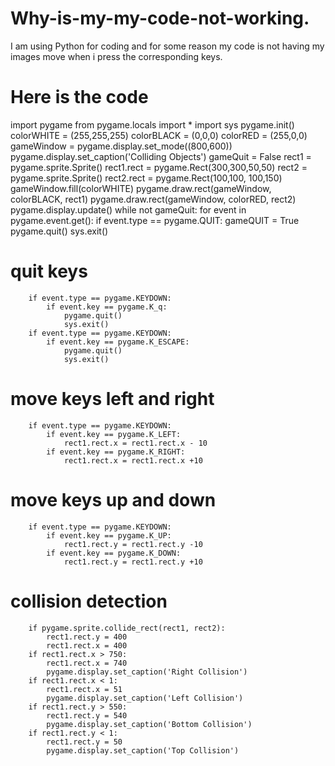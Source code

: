 # Why-is-my-my-code-not-working.
I am using Python for coding and for some reason my code is not having my images move when i press the corresponding keys.

# Here is the code
import pygame
from pygame.locals import *
import sys
pygame.init()
colorWHITE = (255,255,255)
colorBLACK = (0,0,0)
colorRED = (255,0,0)
gameWindow = pygame.display.set_mode((800,600))
pygame.display.set_caption('Colliding Objects')
gameQuit = False
rect1 = pygame.sprite.Sprite()
rect1.rect = pygame.Rect(300,300,50,50)
rect2 = pygame.sprite.Sprite()
rect2.rect = pygame.Rect(100,100, 100,150)
gameWindow.fill(colorWHITE)
pygame.draw.rect(gameWindow, colorBLACK, rect1)
pygame.draw.rect(gameWindow, colorRED, rect2)
pygame.display.update()
while not gameQuit:
    for event in pygame.event.get():
        if event.type == pygame.QUIT:
            gameQUIT = True
            pygame.quit()
            sys.exit()
# quit keys
        if event.type == pygame.KEYDOWN:
            if event.key == pygame.K_q:
                pygame.quit()
                sys.exit()
        if event.type == pygame.KEYDOWN:
            if event.key == pygame.K_ESCAPE:
                pygame.quit()
                sys.exit()
# move keys left and right
        if event.type == pygame.KEYDOWN:
            if event.key == pygame.K_LEFT:
                rect1.rect.x = rect1.rect.x - 10
            if event.key == pygame.K_RIGHT:
                rect1.rect.x = rect1.rect.x +10
# move keys up and down
        if event.type == pygame.KEYDOWN:
            if event.key == pygame.K_UP:
                rect1.rect.y = rect1.rect.y -10
            if event.key == pygame.K_DOWN:
                rect1.rect.y = rect1.rect.y +10
# collision detection        
        if pygame.sprite.collide_rect(rect1, rect2):
            rect1.rect.y = 400
            rect1.rect.x = 400
        if rect1.rect.x > 750:
            rect1.rect.x = 740
            pygame.display.set_caption('Right Collision')
        if rect1.rect.x < 1:
            rect1.rect.x = 51
            pygame.display.set_caption('Left Collision')
        if rect1.rect.y > 550:
            rect1.rect.y = 540
            pygame.display.set_caption('Bottom Collision')
        if rect1.rect.y < 1:
            rect1.rect.y = 50
            pygame.display.set_caption('Top Collision')
